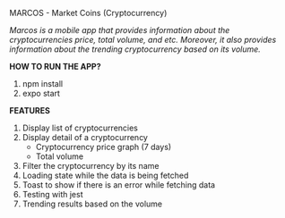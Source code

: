 MARCOS - Market Coins (Cryptocurrency)

_Marcos is a mobile app that provides information about the cryptocurrencies price, total volume, and etc. Moreover, it also provides information about the trending cryptocurrency based on its volume._

**HOW TO RUN THE APP?**
1. npm install
2. expo start


**FEATURES**
1. Display list of cryptocurrencies
2. Display detail of a cryptocurrency
   - Cryptocurrency price graph (7 days)
   - Total volume
3. Filter the cryptocurrency by its name
4. Loading state while the data is being fetched
5. Toast to show if there is an error while fetching data
6. Testing with jest
7. Trending results based on the volume
